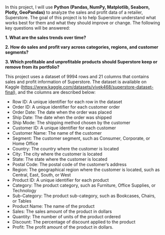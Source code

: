 In this project, I will use **Python (Pandas, NumPy, Matplotlib, Seaborn, Plotly, GeoPandas)** to analyze the sales and profit data of a retailer, Superstore. The goal of this project is to help Superstore understand what works best for them and what they should improve or change. The following key questions will be answered:

**1. What are the sales trends over time?**

**2. How do sales and profit vary across categories, regions, and customer segments?**

**3. Which profitable and unprofitable products should Superstore keep or remove from its portfolio?**

This project uses a dataset of 9994 rows and 21 columns that contains sales and profit information of Superstore. The dataset is available on Kaggle (https://www.kaggle.com/datasets/vivek468/superstore-dataset-final), and the columns are described below:

- Row ID: A unique identifier for each row in the dataset
- Order ID: A unique identifier for each customer order
- Order Date: The date when the order was placed
- Ship Date: The date when the order was shipped
- Ship Mode: The shipping method chosen by the customer
- Customer ID: A unique identifier for each customer
- Customer Name: The name of the customer
- Segment: The customer segment, such as Consumer, Corporate, or Home Office
- Country: The country where the customer is located
- City: The city where the customer is located
- State: The state where the customer is located
- Postal Code: The postal code of the customer’s address
- Region: The geographical region where the customer is located, such as Central, East, South, or West
- Product ID: A unique identifier for each product
- Category: The product category, such as Furniture, Office Supplies, or Technology
- Sub-Category: The product sub-category, such as Bookcases, Chairs, or Tables
- Product Name: The name of the product
- Sales: The sales amount of the product in dollars
- Quantity: The number of units of the product ordered
- Discount: The percentage of discount applied to the product
- Profit: The profit amount of the product in dollars.
